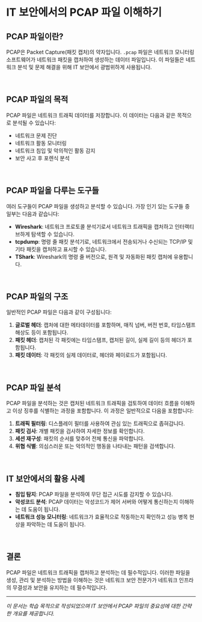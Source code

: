 # IT 보안에서의 PCAP 파일 이해하기

## PCAP 파일이란?

PCAP은 Packet Capture(패킷 캡처)의 약자입니다. `.pcap` 파일은 네트워크 모니터링 소프트웨어가 네트워크 패킷을 캡처하여 생성하는 데이터 파일입니다. 이 파일들은 네트워크 분석 및 문제 해결을 위해 IT 보안에서 광범위하게 사용됩니다.

<br>

## PCAP 파일의 목적

PCAP 파일은 네트워크 트래픽 데이터를 저장합니다. 이 데이터는 다음과 같은 목적으로 분석될 수 있습니다:
- 네트워크 문제 진단
- 네트워크 활동 모니터링
- 네트워크 침입 및 악의적인 활동 감지
- 보안 사고 후 포렌식 분석

<br>

## PCAP 파일을 다루는 도구들

여러 도구들이 PCAP 파일을 생성하고 분석할 수 있습니다. 가장 인기 있는 도구들 중 일부는 다음과 같습니다:

- **Wireshark**: 네트워크 프로토콜 분석기로서 네트워크 트래픽을 캡처하고 인터랙티브하게 탐색할 수 있습니다.
- **tcpdump**: 명령 줄 패킷 분석기로, 네트워크에서 전송되거나 수신되는 TCP/IP 및 기타 패킷을 캡처하고 표시할 수 있습니다.
- **TShark**: Wireshark의 명령 줄 버전으로, 원격 및 자동화된 패킷 캡처에 유용합니다.

<br>

## PCAP 파일의 구조

일반적인 PCAP 파일은 다음과 같이 구성됩니다:
1. **글로벌 헤더**: 캡처에 대한 메타데이터를 포함하며, 매직 넘버, 버전 번호, 타임스탬프 해상도 등이 포함됩니다.
2. **패킷 헤더**: 캡처된 각 패킷에는 타임스탬프, 캡처된 길이, 실제 길이 등의 헤더가 포함됩니다.
3. **패킷 데이터**: 각 패킷의 실제 데이터로, 헤더와 페이로드가 포함됩니다.

<br>

## PCAP 파일 분석

PCAP 파일을 분석하는 것은 캡처된 네트워크 트래픽을 검토하여 데이터 흐름을 이해하고 이상 징후를 식별하는 과정을 포함합니다. 이 과정은 일반적으로 다음을 포함합니다:

1. **트래픽 필터링**: 디스플레이 필터를 사용하여 관심 있는 트래픽으로 좁혀갑니다.
2. **패킷 검사**: 개별 패킷을 검사하여 자세한 정보를 확인합니다.
3. **세션 재구성**: 패킷의 순서를 맞추어 전체 통신을 파악합니다.
4. **위협 식별**: 의심스러운 또는 악의적인 행동을 나타내는 패턴을 검색합니다.

<br>

## IT 보안에서의 활용 사례

- **침입 탐지**: PCAP 파일을 분석하여 무단 접근 시도를 감지할 수 있습니다.
- **악성코드 분석**: PCAP 데이터는 악성코드가 제어 서버와 어떻게 통신하는지 이해하는 데 도움이 됩니다.
- **네트워크 성능 모니터링**: 네트워크가 효율적으로 작동하는지 확인하고 성능 병목 현상을 파악하는 데 도움이 됩니다.

<br>

## 결론

PCAP 파일은 네트워크 트래픽을 캡처하고 분석하는 데 필수적입니다. 이러한 파일을 생성, 관리 및 분석하는 방법을 이해하는 것은 네트워크 보안 전문가가 네트워크 인프라의 무결성과 보안을 유지하는 데 필수적입니다.

---

*이 문서는 학습 목적으로 작성되었으며 IT 보안에서 PCAP 파일의 중요성에 대한 간략한 개요를 제공합니다.*
